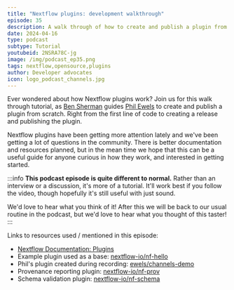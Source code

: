 ```yaml
---
title: "Nextflow plugins: development walkthrough"
episode: 35
description: A walk through of how to create and publish a plugin from scratch.
date: 2024-04-16
type: podcast
subtype: Tutorial
youtubeid: 2NSRA78C-jg
image: /img/podcast_ep35.png
tags: nextflow,opensource,plugins
author: Developer advocates
icon: logo_podcast_channels.jpg
---
```


Ever wondered about how Nextflow plugins work?
Join us for this walk through tutorial, as
[Ben Sherman](https://github.com/bentsherman/) guides
[Phil Ewels](https://github.com/ewels/) to create and publish a plugin from scratch.
Right from the first line of code to creating a release and publishing the plugin.

<!-- end-archive-description -->

Nextflow plugins have been getting more attention lately and we've been getting a lot of questions in the community.
There is better documentation and resources planned,
but in the mean time we hope that this can be a useful guide for anyone curious in how they work, and interested in getting started.

:::info
**This podcast episode is quite different to normal.**
Rather than an interview or a discussion, it's more of a tutorial.
It'll work best if you follow the video, though hopefully it's still useful with just sound.

We'd love to hear what you think of it!
After this we will be back to our usual routine in the podcast,
but we'd love to hear what you thought of this taster!
:::

Links to resources used / mentioned in this episode:

- [Nextflow Documentation: Plugins](https://nextflow.io/docs/latest/plugins.html)
- Example plugin used as a base: [nextflow-io/nf-hello](https://github.com/nextflow-io/nf-hello/)
- Phil's plugin created during recording: [ewels/channels-demo](https://github.com/ewels/channels-demo/)
- Provenance reporting plugin: [nextflow-io/nf-prov](https://github.com/nextflow-io/nf-prov)
- Schema validation plugin: [nextflow-io/nf-schema](https://github.com/nextflow-io/nf-schema/)
